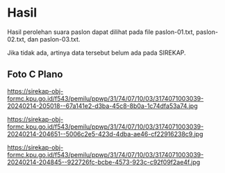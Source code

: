 # Hasil

Hasil perolehan suara paslon dapat dilihat pada file paslon-01.txt, paslon-02.txt, dan paslon-03.txt.

Jika tidak ada, artinya data tersebut belum ada pada SIREKAP.

## Foto C Plano

https://sirekap-obj-formc.kpu.go.id/f543/pemilu/ppwp/31/74/07/10/03/3174071003039-20240214-205018--67a141e2-d3ba-45c8-8b0a-1c74dfa53a74.jpg

https://sirekap-obj-formc.kpu.go.id/f543/pemilu/ppwp/31/74/07/10/03/3174071003039-20240214-204651--5006c2e5-423d-4dba-ae46-cf22916238c9.jpg

https://sirekap-obj-formc.kpu.go.id/f543/pemilu/ppwp/31/74/07/10/03/3174071003039-20240214-204845--922726fc-bcbe-4573-923c-c92f09f2ae4f.jpg
